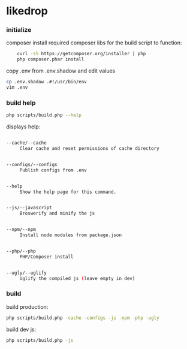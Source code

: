 # likedrop

### initialize

composer install required composer libs for the build script to function:

```bash
    curl -sS https://getcomposer.org/installer | php
    php composer.phar install
```

copy .env from .env.shadow and edit values
```bash
cp .env.shadow .#!/usr/bin/env
vim .env
```

### build help

```bash
php scripts/build.php --help
```

displays help:

```bash

--cache/--cache
     Clear cache and reset permissions of cache directory


--configs/--configs
     Publish configs from .env


--help
     Show the help page for this command.


--js/--javascript
     Broswerify and minify the js


--npm/--npm
     Install node modules from package.json


--php/--php
     PHP/Composer install


--ugly/--uglify
     Uglify the compiled js (leave empty in dev)

```


### build

build production:
```bash
php scripts/build.php -cache -configs -js -npm -php -ugly
```

build dev js:
```bash
php scripts/build.php -js
```
